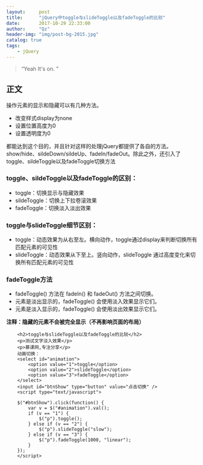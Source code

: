 ```yaml
---
layout:     post
title:      "jQuery中toggle与slideToggle以及fadeToggle的比较"
date:       2017-10-29 22:33:00
author:     "Qz"
header-img: "img/post-bg-2015.jpg"
catalog: true
tags:
    - jQuery
---
```


> “Yeah It's on. ”


## 正文

操作元素的显示和隐藏可以有几种方法。

* 改变样式display为none
* 设置位置高度为0
* 设置透明度为0

都能达到这个目的，并且针对这样的处理jQuery都提供了各自的方法。show/hide、sildeDown/sildeUp、fadeIn/fadeOut。除此之外，还引入了toggle、sildeToggle以及fadeToggle切换方法

### toggle、sildeToggle以及fadeToggle的区别：

* toggle：切换显示与隐藏效果
* sildeToggle：切换上下拉卷滚效果
* fadeToggle：切换淡入淡出效果

### toggle与slideToggle细节区别：

* toggle：动态效果为从右至左。横向动作，toggle通过display来判断切换所有匹配元素的可见性
* slideToggle：动态效果从下至上。竖向动作，slideToggle 通过高度变化来切换所有匹配元素的可见性

### fadeToggle方法

* fadeToggle() 方法在 fadeIn() 和 fadeOut() 方法之间切换。
* 元素是淡出显示的，fadeToggle() 会使用淡入效果显示它们。
* 元素是淡入显示的，fadeToggle() 会使用淡出效果显示它们。

**注释：隐藏的元素不会被完全显示（不再影响页面的布局）**





```
    <h2>toggle与slideToggle以及fadeToggle的比较</h2>
    <p>测试文字淡入效果</p>
    <p>慕课网,专注分享</p>
    动画切换：
    <select id="animation">
        <option value="1">toggle</option>
        <option value="2">slideToggle</option>
        <option value="3">fadeToggle</option>
    </select>
    <input id="btnShow" type="button" value="点击切换" />
    <script type="text/javascript">

    $("#btnShow").click(function() {
        var v = $("#animation").val();
        if (v == "1") {
            $("p").toggle();
        } else if (v == "2") {
            $("p").slideToggle("slow");
        } else if (v == "3") {
            $("p").fadeToggle(1000, "linear");
        }
    });
    </script>
```

